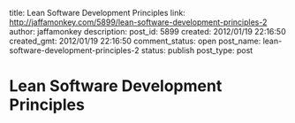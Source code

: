 title: Lean Software Development Principles
link: http://jaffamonkey.com/5899/lean-software-development-principles-2
author: jaffamonkey
description: 
post_id: 5899
created: 2012/01/19 22:16:50
created_gmt: 2012/01/19 22:16:50
comment_status: open
post_name: lean-software-development-principles-2
status: publish
post_type: post

# Lean Software Development Principles

